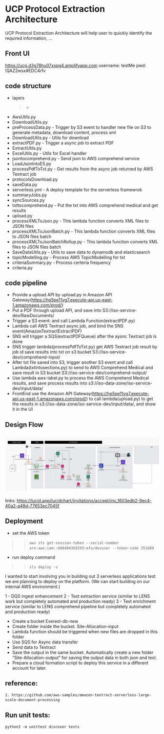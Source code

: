 # UCP Protocol Extraction Architecture

UCP Protocol Extraction Architecture will help user to quickly identify the required information, ...

## Front UI
https://ucp.d3g78hu07xspg4.amplifyapp.com
username: testMe
pwd: !QAZ2wsx#EDC4rfv
## code structure
- layers
   > - 
- AwsUtils.py
- DownloadUtils.py
- preProcessData.py - Trigger by S3 event to handler new file on S3 to generate metadata, download content, process xml
- DownloadUtils.py  - Utils for download
- extractPDF.py     -  Trigger a async job to extract PDF
- ExtractUtils.py
- ExcelUtils.py     - Utils for Excel handler
- jsontocomprehend.py   - Send json to AWS comprehend service
- LoadJsonIntoES.py
- processPdfToTxt.py    - Get results from the async job returned by AWS Textract job
- protocolsDownload.py
- saveData.py
- serverless.yml       - A deploy template for the serverless framewrok
- summaryJobs.py
- syncSources.py
- txttocomprehend.py    - Put the txt into AWS comprehend medical and get results
- upload.py
- processXMLToJson.py   - This lambda function converts XML files to JSON files
- processXMLToJsonBatch.py   - This lambda function converts XML files to JSON files batch
- processXMLToJsonBatchRollup.py   - This lambda function converts XML files to JSON files batch
- SaveDataUtils.py     - Utils to save data to dynamodb and elasticsearch
- topicModelling.py    - Process AWS TopicModelling for txt
- criteriaSummary.py   - Process certeria frequency
- criteria.py

## code pipeline
- Provide a upload API by upload.py in Amazon API Gateway(https://hp5pe11vg7.execute-api.us-east-1.amazonaws.com/prod/)
- Put a PDF through upload API, and save into S3://iso-service-dev/RawDocuments/
- Trigger a S3 event: and call Lambda Function(extractPDF.py)
- Lambda call AWS Textract async job, and bind the SNS event(AmazonTextractExtractPDF)
- SNS will trigger a SQS(extractPDFQueue) after the aysnc Textract job is done
- SNS trigger lambda(processPdfToTxt.py) get AWS Textract job result by job id save results into txt on s3 bucket S3://iso-service-dev/comprehend-input/
- After txt file saved into S3, trigger another S3 event and call Lambda(txtintosections.py) to send to AWS Comprehend Medical and save result in S3 bucket S3://iso-service-dev/comprehend-output/
- Use lambda aws-label.py to process the AWS Comprehend Medical results, and save process results into s3://iso-data-zone/iso-service-dev/input/data/
- FrontEnd use the Amazon API Gateway(https://hp5pe11vg7.execute-api.us-east-1.amazonaws.com/prod/) to call lambda(upload.py) to get the results in s3://iso-data-zone/iso-service-dev/input/data/, and show it in the UI

## Design Flow
![Architecture](docs/images/arch.jpg)
-

links: https://lucid.app/lucidchart/invitations/accept/inv_1603edb2-9ec4-40a2-a48d-77653ec7045f
## Deployment
- set the AWS token
>  > ``aws sts get-session-token --serial-number arn:aws:iam::608494368293:mfa/devuser --token-code 251689``
- run deploy command
>  > ```sls deploy -v```

I wanted to start involving you in building out 3 serverless applications test
  we are planning to deploy on the platform. (We can start building on our internal AWS environment.)

1 - DQS ingest enhancement
2 - Text extraction service (similar to LENS work but completely automated and production ready)
3 - Text enrichment service (similar to LENS comprehend pipeline but completely automated and production ready)

- Create a bucket Everest-db-new
- Create folder inside the bucket. Site-Allocation-input
- Lambda function should be triggered when new files are dropped in this folder
- Use SQS for Async data transfer
- Send data to Textract
- Save the output in the same bucket. Automatically create a new folder “Site-Allocation-output” for saving the output data in both json and text.
- Prepare a cloud formation script to deploy this service in a different account for later.

## reference:
    1. https://github.com/aws-samples/amazon-textract-serverless-large-scale-document-processing

## Run unit tests:
    python3 -m unittest discover tests


## 
